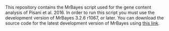 This repository contains the MrBayes script used for the gene content analysis of Pisani et al. 2016.
In order to run this script you must use the development version of MrBayes 3.2.6 r1067, or later.
You can download the source code for the latest development version of MrBayes using [this link](https://sourceforge.net/p/mrbayes/code/HEAD/tarball).
